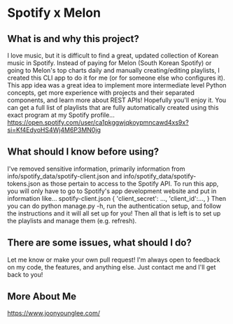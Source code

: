 # Spotify x Melon

## What is and why this project? 
  I love music, but it is difficult to find a great, updated collection of Korean music in Spotify. 
  Instead of paying for Melon (South Korean Spotify) or going to Melon's top charts daily and manually creating/editing playlists, I created this CLI app to do it for me (or for someone else who configures it). 
  This app idea was a great idea to implement more intermediate level Python concepts, get more experience with projects and their separated components, and learn more about REST APIs! 
   Hopefully you'll enjoy it. You can get a full list of playlists that are fully automatically created using this exact program at my Spotify profile...
   https://open.spotify.com/user/ca1pkggwjqkoypmncawd4xs9x?si=Kf4EdyoHS4Wj4M6P3MN0jg

## What should I know before using? 
  I've removed sensitive information, primarily information from info/spotify_data/spotify-client.json and info/spotify_data/spotify-tokens.json as those pertain to access to the Spotify API. 
  To run this app, you will only have to go to Spotify's app development website and put in information like...
    spotify-client.json
    {
      'client_secret': ...,
      'client_id':...,
    }
  Then you can do python manage.py -h, run the authentication setup, and follow the instructions and it will all set up for you! Then all that is left is to set up the playlists and manage them (e.g. refresh). 
  
## There are some issues, what should I do? 
  Let me know or make your own pull request! I'm always open to feedback on my code, the features, and anything else. 
  Just contact me and I'll get back to you! 
  
## More About Me
  https://www.joonyounglee.com/
